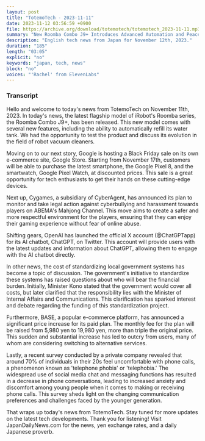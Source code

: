 ```yaml
---
layout: post
title: "TotemoTech - 2023-11-11"
date: 2023-11-12 03:56:59 +0900
file: https://archive.org/download/totemotech/totemotech_2023-11-11.mp3
summary: "New Roomba Combo J9+ Introduces Advanced Automation and Peace of Mind, Google Store to Hold Black Friday Sale, & more…"
description: "English tech news from Japan for November 12th, 2023."
duration: "185"
length: "03:05"
explicit: "no"
keywords: "japan, tech, news"
block: "no"
voices: "'Rachel' from ElevenLabs"
---
```


### Transcript

Hello and welcome to today's news from TotemoTech on November 11th, 2023. In today's news, the latest flagship model of iRobot's Roomba series, the Roomba Combo J9+, has been released. This new model comes with several new features, including the ability to automatically refill its water tank. We had the opportunity to test the product and discuss its evolution in the field of robot vacuum cleaners.

Moving on to our next story, Google is hosting a Black Friday sale on its own e-commerce site, Google Store. Starting from November 17th, customers will be able to purchase the latest smartphone, the Google Pixel 8, and the smartwatch, Google Pixel Watch, at discounted prices. This sale is a great opportunity for tech enthusiasts to get their hands on these cutting-edge devices.

Next up, Cygames, a subsidiary of CyberAgent, has announced its plan to monitor and take legal action against cyberbullying and harassment towards players on ABEMA's Mahjong Channel. This move aims to create a safer and more respectful environment for the players, ensuring that they can enjoy their gaming experience without fear of online abuse.

Shifting gears, OpenAI has launched the official X account (@ChatGPTapp) for its AI chatbot, ChatGPT, on Twitter. This account will provide users with the latest updates and information about ChatGPT, allowing them to engage with the AI chatbot directly.

In other news, the cost of standardizing local government systems has become a topic of discussion. The government's initiative to standardize these systems has raised questions about who will bear the financial burden. Initially, Minister Kono stated that the government would cover all costs, but later clarified that the responsibility lies with the Minister of Internal Affairs and Communications. This clarification has sparked interest and debate regarding the funding of this standardization project.

Furthermore, BASE, a popular e-commerce platform, has announced a significant price increase for its paid plan. The monthly fee for the plan will be raised from 5,980 yen to 19,980 yen, more than triple the original price. This sudden and substantial increase has led to outcry from users, many of whom are considering switching to alternative services.

Lastly, a recent survey conducted by a private company revealed that around 70% of individuals in their 20s feel uncomfortable with phone calls, a phenomenon known as 'telephone phobia' or 'telephobia.' The widespread use of social media chat and messaging functions has resulted in a decrease in phone conversations, leading to increased anxiety and discomfort among young people when it comes to making or receiving phone calls. This survey sheds light on the changing communication preferences and challenges faced by the younger generation.

That wraps up today's news from TotemoTech. Stay tuned for more updates on the latest tech developments. Thank you for listening!   Visit JapanDailyNews.com for the news, yen exchange rates, and a daily Japanese proverb.
